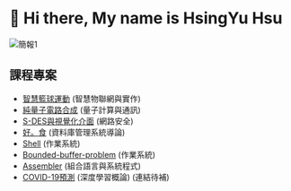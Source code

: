 # 👋 Hi there, My name is HsingYu Hsu
![簡報1](https://user-images.githubusercontent.com/92151140/194591052-4f97de11-c4d3-47f9-bfee-e103535b18fb.gif)

## 課程專案
* [智慧籃球運動](https://github.com/HsuHsingYu/Basketball_Scoring_Detection) (智慧物聯網與實作)
* [純量子電路合成](https://github.com/HsuHsingYu/Quantum-Reversible-Circuit-Synthesis) (量子計算與通訊)  
* [S-DES與視覺化介面](https://github.com/HsuHsingYu/S-DES) (網路安全)  
* [好。食](https://github.com/HsuHsingYu/Eat) (資料庫管理系統導論)
* [Shell](https://github.com/HsuHsingYu/shell) (作業系統)
* [Bounded-buffer-problem](https://github.com/HsuHsingYu/Bounded-buffer-problem) (作業系統)
* [Assembler](https://github.com/HsuHsingYu/2-pass-assembler) (組合語言與系統程式)
* [COVID-19預測]() (深度學習概論) (連結待補)

 
<!---
HsuHsingYu/HsuHsingYu is a ✨ special ✨ repository because its `README.md` (this file) appears on your GitHub profile.
You can click the Preview link to take a look at your changes.
--->
